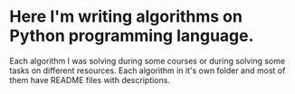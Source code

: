 # Here I'm writing algorithms on Python programming language.
Each algorithm I was solving during some courses or during solving some tasks on different resources.
Each algorithm in it's own folder and most of them have README files with descriptions.
